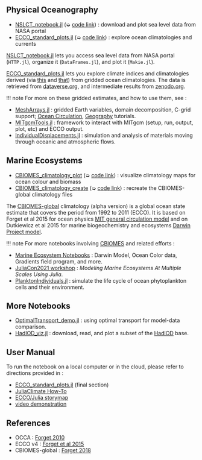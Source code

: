 
## Physical Oceanography

- [NSLCT\_notebook.jl](NSLCT_notebook.html) (➭ [code link](https://raw.githubusercontent.com/gaelforget/OceanStateEstimation.jl/master/examples/NSLCT/NSLCT_notebook.jl)) : download and plot sea level data from NASA portal
- [ECCO\_standard\_plots.jl](ECCO_standard_plots.html) (➭ [code link](https://raw.githubusercontent.com/gaelforget/OceanStateEstimation.jl/master/examples/ECCO/ECCO_standard_plots.jl)) : explore ocean climatologies and currents

[NSLCT\_notebook.jl](NSLCT_notebook.html) lets you access sea level data from NASA portal (`HTTP.jl`), organize it (`DataFrames.jl`), and plot it (`Makie.jl`).

[ECCO\_standard\_plots.jl](ECCO_standard_plots.html) lets you explore climate indices and climatologies derived (via [this](https://github.com/gaelforget/OceanStateEstimation.jl/blob/master/examples/ECCO/ECCO_standard_calcs.jl) and [that](https://github.com/gaelforget/OceanStateEstimation.jl/blob/master/examples/ECCO/ECCO_standard_loop.jl)) from gridded ocean climatologies. The data is retrieved from [dataverse.org](https://dataverse.harvard.edu/dataverse/ECCO), and intermediate results from [zenodo.org](https://zenodo.org).

!!! note
    For more on these gridded estimates, and how to use them, see :

- [MeshArrays.jl](https://juliaclimate.github.io/MeshArrays.jl/dev/) : gridded Earth variables, domain decomposition, C-grid support; [Ocean Circulation](https://juliaclimate.github.io/MeshArrays.jl/dev/tutorials/vectors.html), [Geography](https://juliaclimate.github.io/MeshArrays.jl/dev/tutorials/geography.html) tutorials.
- [MITgcmTools.jl](https://juliaclimate.github.io/MiTgcmTools.jl/dev/) : framework to interact with MITgcm (setup, run, output, plot, etc) and ECCO output.
- [IndividualDisplacements.jl](https://juliaclimate.github.io/IndividualDisplacements.jl/dev/) : simulation and analysis of materials moving through oceanic and atmospheric flows.

## Marine Ecosystems

- [CBIOMES\_climatology\_plot](CBIOMES_climatology_plot.html) (➭ [code link](https://raw.githubusercontent.com/gaelforget/OceanStateEstimation.jl/master/examples/CBIOMES/CBIOMES_climatology_plot.jl)) : visualize climatology maps for ocean colour and biomass
- [CBIOMES\_climatology\_create](https://gaelforget.github.io/OceanStateEstimation.jl/v0.1.13/examples/CBIOMES_model_climatogy.html) (➭ [code link](https://raw.githubusercontent.com/gaelforget/OceanStateEstimation.jl/master/examples/CBIOMES/CBIOMES_climatology_create.jl)) : recreate the CBIOMES-global climatology files

The [CBIOMES-global](https://github.com/CBIOMES/global-ocean-model) climatology (alpha version) is a global ocean state estimate that covers the period from 1992 to 2011 (ECCO). It is based on Forget et al 2015 for ocean physics [MIT general circulation model](https://mitgcm.readthedocs.io/en/latest/#) and on Dutkiewicz et al 2015 for marine biogeochemistry and ecosystems [Darwin Project model](https://darwin3.readthedocs.io/en/latest/phys_pkgs/darwin.html).

!!! note
    For more notebooks involving [CBIOMES](https://cbiomes.org) and related efforts :

- [Marine Ecosystem Notebooks](https://github.com/JuliaOcean/MarineEcosystemNotebooks) : Darwin Model, Ocean Color data, Gradients field program, and more.
- [JuliaCon2021 workshop](https://github.com/JuliaOcean/MarineEcosystemsJuliaCon2021.jl) : _Modeling Marine Ecosystems At Multiple Scales Using Julia_.
- [PlanktonIndividuals.jl](https://juliaocean.github.io/PlanktonIndividuals.jl/dev/) : simulate the life cycle of ocean phytoplankton cells and their environment.

## More Notebooks

- [OptimalTransport\_demo.jl](https://gaelforget.github.io/OceanStateEstimation.jl/dev/examples/OptimalTransport_demo.html) : using optimal transport for model-data comparison.
- [HadIOD\_viz.jl](https://github.com/gaelforget/OceanStateEstimation.jl/blob/master/examples/HadIOD/HadIOD_viz.jl) : download, read, and plot a subset of the [HadIOD](https://www.metoffice.gov.uk/hadobs/hadiod/) base.

## User Manual

To run the notebook on a local computer or in the cloud, please refer to directions provided in :

- [ECCO\_standard\_plots.jl](https://gaelforget.github.io/OceanStateEstimation.jl/dev/examples/ECCO_standard_plots.html) (final section)
- [JuliaClimate How-To](https://juliaclimate.github.io/Notebooks/#directions) 
- [ECCO/Julia storymap](https://ecco-group.org/storymaps.htm?id=69)
- [video demonstration](https://www.youtube.com/watch?v=mZevMagHatc&list=PLXO7Tdh24uhPFZ5bph6Y_Q3-CRSfk5cDU)

## References

- OCCA : [Forget 2010]()
- ECCO v4 : [Forget et al 2015](https://gmd.copernicus.org/articles/8/3071/2015/)
- CBIOMES-global : [Forget 2018](https://zenodo.org/record/2653669#.YbwAUi1h0ow)
	
